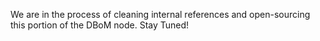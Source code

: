 We are in the process of cleaning internal references and open-sourcing this portion of the DBoM node. Stay Tuned!